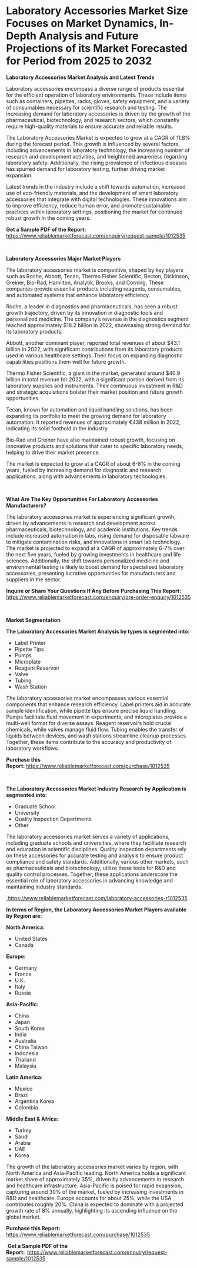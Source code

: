 <p><h1>Laboratory Accessories Market Size Focuses on Market Dynamics, In-Depth Analysis and Future Projections of its Market Forecasted for Period from 2025 to 2032</h1></p><p><strong>Laboratory Accessories Market Analysis and Latest Trends</strong></p>
<p><p>Laboratory accessories encompass a diverse range of products essential for the efficient operation of laboratory environments. These include items such as containers, pipettes, racks, gloves, safety equipment, and a variety of consumables necessary for scientific research and testing. The increasing demand for laboratory accessories is driven by the growth of the pharmaceutical, biotechnology, and research sectors, which constantly require high-quality materials to ensure accurate and reliable results.</p><p>The Laboratory Accessories Market is expected to grow at a CAGR of 11.8% during the forecast period. This growth is influenced by several factors, including advancements in laboratory technology, the increasing number of research and development activities, and heightened awareness regarding laboratory safety. Additionally, the rising prevalence of infectious diseases has spurred demand for laboratory testing, further driving market expansion.</p><p>Latest trends in the industry include a shift towards automation, increased use of eco-friendly materials, and the development of smart laboratory accessories that integrate with digital technologies. These innovations aim to improve efficiency, reduce human error, and promote sustainable practices within laboratory settings, positioning the market for continued robust growth in the coming years.</p></p>
<p><strong>Get a Sample PDF of the Report:&nbsp;</strong> <a href="https://www.reliablemarketforecast.com/enquiry/request-sample/1012535?utm_campaign=3214&utm_medium=2&utm_source=Github&utm_content=ia&utm_term=16042025&utm_id=laboratory-accessories">https://www.reliablemarketforecast.com/enquiry/request-sample/1012535</a></p>
<p>&nbsp;</p>
<p><strong>Laboratory Accessories Major Market Players</strong></p>
<p><p>The laboratory accessories market is competitive, shaped by key players such as Roche, Abbott, Tecan, Thermo Fisher Scientific, Becton, Dickinson, Greiner, Bio-Rad, Hamilton, Analytik, Brooks, and Corning. These companies provide essential products including reagents, consumables, and automated systems that enhance laboratory efficiency.</p><p>Roche, a leader in diagnostics and pharmaceuticals, has seen a robust growth trajectory, driven by its innovation in diagnostic tools and personalized medicine. The company’s revenue in the diagnostics segment reached approximately $18.2 billion in 2022, showcasing strong demand for its laboratory products.</p><p>Abbott, another dominant player, reported total revenues of about $43.1 billion in 2022, with significant contributions from its laboratory products used in various healthcare settings. Their focus on expanding diagnostic capabilities positions them well for future growth.</p><p>Thermo Fisher Scientific, a giant in the market, generated around $40.9 billion in total revenue for 2022, with a significant portion derived from its laboratory supplies and instruments. Their continuous investment in R&D and strategic acquisitions bolster their market position and future growth opportunities.</p><p>Tecan, known for automation and liquid handling solutions, has been expanding its portfolio to meet the growing demand for laboratory automation. It reported revenues of approximately €438 million in 2022, indicating its solid foothold in the industry.</p><p>Bio-Rad and Greiner have also maintained robust growth, focusing on innovative products and solutions that cater to specific laboratory needs, helping to drive their market presence.</p><p>The market is expected to grow at a CAGR of about 6-8% in the coming years, fueled by increasing demand for diagnostic and research applications, along with advancements in laboratory technologies.</p></p>
<p>&nbsp;</p>
<p><strong>What Are The Key Opportunities For Laboratory Accessories Manufacturers?</strong></p>
<p><p>The laboratory accessories market is experiencing significant growth, driven by advancements in research and development across pharmaceuticals, biotechnology, and academic institutions. Key trends include increased automation in labs, rising demand for disposable labware to mitigate contamination risks, and innovations in smart lab technology. The market is projected to expand at a CAGR of approximately 6-7% over the next five years, fueled by growing investments in healthcare and life sciences. Additionally, the shift towards personalized medicine and environmental testing is likely to boost demand for specialized laboratory accessories, presenting lucrative opportunities for manufacturers and suppliers in the sector.</p></p>
<p><strong>Inquire or Share Your Questions If Any Before Purchasing This Report:</strong> <a href="https://www.reliablemarketforecast.com/enquiry/pre-order-enquiry/1012535?utm_campaign=3214&utm_medium=2&utm_source=Github&utm_content=ia&utm_term=16042025&utm_id=laboratory-accessories">https://www.reliablemarketforecast.com/enquiry/pre-order-enquiry/1012535</a></p>
<p>&nbsp;</p>
<p><strong>Market Segmentation</strong></p>
<p><strong>The Laboratory Accessories Market Analysis by types is segmented into:</strong></p>
<p><ul><li>Label Printer</li><li>Pipette Tips</li><li>Pumps</li><li>Microplate</li><li>Reagent Reservoir</li><li>Valve</li><li>Tubing</li><li>Wash Station</li></ul></p>
<p><p>The laboratory accessories market encompasses various essential components that enhance research efficiency. Label printers aid in accurate sample identification, while pipette tips ensure precise liquid handling. Pumps facilitate fluid movement in experiments, and microplates provide a multi-well format for diverse assays. Reagent reservoirs hold crucial chemicals, while valves manage fluid flow. Tubing enables the transfer of liquids between devices, and wash stations streamline cleanup processes. Together, these items contribute to the accuracy and productivity of laboratory workflows.</p></p>
<p><strong>Purchase this Report:&nbsp;</strong><a href="https://www.reliablemarketforecast.com/purchase/1012535?utm_campaign=3214&utm_medium=2&utm_source=Github&utm_content=ia&utm_term=16042025&utm_id=laboratory-accessories">https://www.reliablemarketforecast.com/purchase/1012535</a></p>
<p>&nbsp;</p>
<p><strong>The Laboratory Accessories Market Industry Research by Application is segmented into:</strong></p>
<p><ul><li>Graduate School</li><li>University</li><li>Quality Inspection Departments</li><li>Other</li></ul></p>
<p><p>The laboratory accessories market serves a variety of applications, including graduate schools and universities, where they facilitate research and education in scientific disciplines. Quality inspection departments rely on these accessories for accurate testing and analysis to ensure product compliance and safety standards. Additionally, various other markets, such as pharmaceuticals and biotechnology, utilize these tools for R&D and quality control processes. Together, these applications underscore the essential role of laboratory accessories in advancing knowledge and maintaining industry standards.</p></p>
<p><a href="https://www.reliablemarketforecast.com/laboratory-accessories-r1012535?utm_campaign=3214&utm_medium=2&utm_source=Github&utm_content=ia&utm_term=16042025&utm_id=laboratory-accessories">&nbsp;https://www.reliablemarketforecast.com/laboratory-accessories-r1012535</a></p>
<p><strong>In terms of Region, the Laboratory Accessories Market Players available by Region are:</strong></p>
<p>
    <p> <strong> North America: </strong>
        <ul>
            <li>United States</li>
            <li>Canada</li>
        </ul>
        </p> 
    <p> <strong> Europe: </strong>
        <ul>
            <li>Germany</li>
            <li>France</li>
            <li>U.K.</li>
            <li>Italy</li>
            <li>Russia</li>
        </ul>
        </p> 
    <p> <strong> Asia-Pacific: </strong>
        <ul>
            <li>China</li>
            <li>Japan</li>
            <li>South Korea</li>
            <li>India</li>
            <li>Australia</li>
            <li>China Taiwan</li>
            <li>Indonesia</li>
            <li>Thailand</li>
            <li>Malaysia</li>
        </ul>
        </p> 
    <p> <strong> Latin America: </strong>
        <ul>
            <li>Mexico</li>
            <li>Brazil</li>
            <li>Argentina Korea</li>
            <li>Colombia</li>
        </ul>
        </p> 
    <p> <strong> Middle East & Africa: </strong>
        <ul>
            <li>Turkey</li>
            <li>Saudi</li>
            <li>Arabia</li>
            <li>UAE</li>
            <li>Korea</li>
        </ul>
    </p>
    </p>
<p><p>The growth of the laboratory accessories market varies by region, with North America and Asia-Pacific leading. North America holds a significant market share of approximately 35%, driven by advancements in research and healthcare infrastructure. Asia-Pacific is poised for rapid expansion, capturing around 30% of the market, fueled by increasing investments in R&D and healthcare. Europe accounts for about 25%, while the USA contributes roughly 20%. China is expected to dominate with a projected growth rate of 8% annually, highlighting its ascending influence on the global market.</p></p>
<p><strong>Purchase this Report: </strong><a href="https://www.reliablemarketforecast.com/purchase/1012535?utm_campaign=3214&utm_medium=2&utm_source=Github&utm_content=ia&utm_term=16042025&utm_id=laboratory-accessories">https://www.reliablemarketforecast.com/purchase/1012535</a></p>
<p>&nbsp;<strong>Get a Sample PDF of the Report:&nbsp;&nbsp;</strong><a href="https://www.reliablemarketforecast.com/enquiry/request-sample/1012535?utm_campaign=3214&utm_medium=2&utm_source=Github&utm_content=ia&utm_term=16042025&utm_id=laboratory-accessories">https://www.reliablemarketforecast.com/enquiry/request-sample/1012535</a></p>
<p><strong></strong></p>
<p><p></p><p></p><p></p></p>